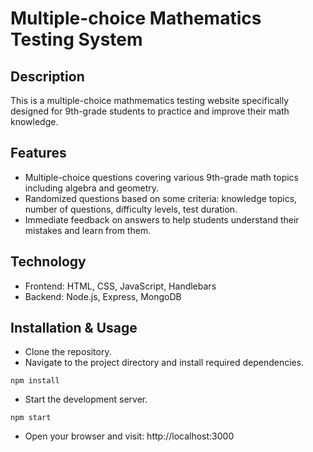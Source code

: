 # Multiple-choice Mathematics Testing System

## Description
This is a multiple-choice mathmematics testing website specifically designed for 9th-grade students to practice and improve their math knowledge.

## Features
- Multiple-choice questions covering various 9th-grade math topics including algebra and geometry.
- Randomized questions based on some criteria: knowledge topics, number of questions, difficulty levels, test duration.
- Immediate feedback on answers to help students understand their mistakes and learn from them.

## Technology
- Frontend: HTML, CSS, JavaScript, Handlebars
- Backend: Node.js, Express, MongoDB

## Installation & Usage
- Clone the repository.
- Navigate to the project directory and install required dependencies.
```
npm install
```
- Start the development server.
```
npm start
```
- Open your browser and visit: http://localhost:3000